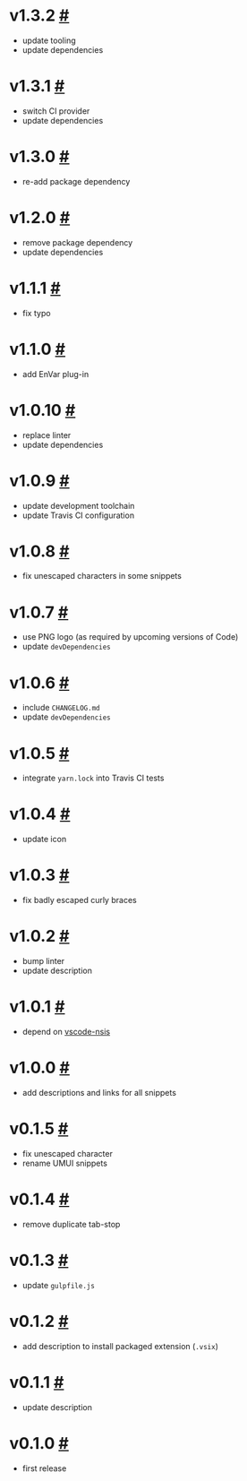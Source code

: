 # v1.3.2 [#](https://github.com/idleberg/vscode-nsis-plugins/releases/tag/v1.3.2)

- update tooling
- update dependencies

# v1.3.1 [#](https://github.com/idleberg/vscode-nsis-plugins/releases/tag/v1.3.1)

- switch CI provider
- update dependencies

# v1.3.0 [#](https://github.com/idleberg/vscode-nsis-plugins/releases/tag/v1.3.0)

- re-add package dependency

# v1.2.0 [#](https://github.com/idleberg/vscode-nsis-plugins/releases/tag/v1.2.0)

- remove package dependency
- update dependencies

# v1.1.1 [#](https://github.com/idleberg/vscode-nsis-plugins/releases/tag/v1.1.1)

- fix typo

# v1.1.0 [#](https://github.com/idleberg/vscode-nsis-plugins/releases/tag/v1.1.0)

- add EnVar plug-in

# v1.0.10 [#](https://github.com/idleberg/vscode-nsis-plugins/releases/tag/v1.0.10)

- replace linter
- update dependencies

# v1.0.9 [#](https://github.com/idleberg/vscode-nsis-plugins/releases/tag/v1.0.9)

- update development toolchain
- update Travis CI configuration

# v1.0.8 [#](https://github.com/idleberg/vscode-nsis-plugins/releases/tag/v1.0.8)

- fix unescaped characters in some snippets

# v1.0.7 [#](https://github.com/idleberg/vscode-nsis-plugins/releases/tag/v1.0.7)

- use PNG logo (as required by upcoming versions of Code)
- update `devDependencies`

# v1.0.6 [#](https://github.com/idleberg/vscode-nsis-plugins/releases/tag/v1.0.6)

- include `CHANGELOG.md`
- update `devDependencies`

# v1.0.5 [#](https://github.com/idleberg/vscode-nsis-plugins/releases/tag/v1.0.5)

- integrate `yarn.lock` into Travis CI tests

# v1.0.4 [#](https://github.com/idleberg/vscode-nsis-plugins/releases/tag/v1.0.4)

- update icon

# v1.0.3 [#](https://github.com/idleberg/vscode-nsis-plugins/releases/tag/v1.0.3)

- fix badly escaped curly braces

# v1.0.2 [#](https://github.com/idleberg/vscode-nsis-plugins/releases/tag/v1.0.2)

- bump linter
- update description

# v1.0.1 [#](https://github.com/idleberg/vscode-nsis-plugins/releases/tag/v1.0.1)

- depend on [vscode-nsis](https://github.com/idleberg/vscode-nsis)

# v1.0.0 [#](https://github.com/idleberg/vscode-nsis-plugins/releases/tag/v1.0.0)

- add descriptions and links for all snippets

# v0.1.5 [#](https://github.com/idleberg/vscode-nsis-plugins/releases/tag/v0.1.5)

- fix unescaped character
- rename UMUI snippets

# v0.1.4 [#](https://github.com/idleberg/vscode-nsis-plugins/releases/tag/v0.1.4)

- remove duplicate tab-stop

# v0.1.3 [#](https://github.com/idleberg/vscode-nsis-plugins/releases/tag/v0.1.3)

- update `gulpfile.js`

# v0.1.2 [#](https://github.com/idleberg/vscode-nsis-plugins/releases/tag/v0.1.2)

- add description to install packaged extension (`.vsix`)

# v0.1.1 [#](https://github.com/idleberg/vscode-nsis-plugins/releases/tag/v0.1.1)

- update description

# v0.1.0 [#](https://github.com/idleberg/vscode-nsis-plugins/releases/tag/v0.1.0)

- first release
